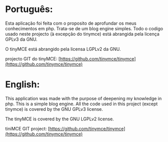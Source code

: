 # Português:

Esta aplicação foi feita com o proposito de aprofundar os meus conhecimentos em php. Trata-se de um blog engine simples. Todo o codigo usado neste projecto (à excepção do tinymce) está abrangida pela licença GPLv3 da GNU.

O tinyMCE está abrangido pela licensa LGPLv2 da GNU.

projecto GIT do tinyMCE: [https://github.com/tinymce/tinymce](https://github.com/tinymce/tinymce)

# English:

This application was made with the purpose of deepening my knowledge in php. This is a simple blog engine. All the code used in this project (except tinymce) is covered by the GNU GPLv3 license.

The tinyMCE is covered by the GNU LGPLv2 license.

tiniMCE GIT project: [https://github.com/tinymce/tinymce](https://github.com/tinymce/tinymce)
